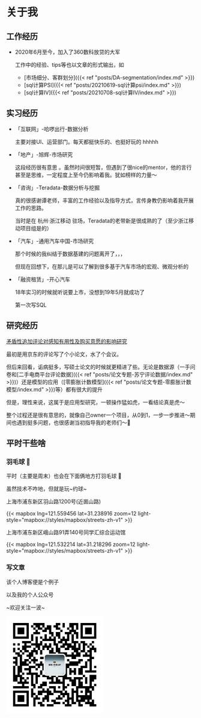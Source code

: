 # 关于我


## 工作经历

* 2020年6月至今，加入了360数科放贷的大军

  工作中的经验、tips等也以文章的形式输出，如

  * [市场细分、客群划分]({{< ref "posts/DA-segmentation/index.md" >}})
  * [sql计算PSI]({{< ref "posts/20210619-sql计算psi/index.md" >}})
  * [sql计算IV]({{< ref "posts/20210708-sql计算IV/index.md" >}})

## 实习经历

* 「互联网」-哈啰出行-数据分析

  主要对接UI、运营部门。每天都挺快乐的、也挺好玩的 hhhhh <i class="far fa-smile-beam"></i>

* 「地产」-旭辉-市场研究

  这段经历很有意思 <i class="far fa-laugh-squint"></i>。虽然时间很短暂，但遇到了很nice的mentor，他的言行甚至是思维，一定程度上至今仍影响着我。犹如榜样的力量～

* 「咨询」-Teradata-数据分析与挖掘

  真的很感谢谭老师，丰富的工作经验以及指导方式，言传身教仍影响着我开展工作的思路。 <i class="far fa-laugh-wink"></i>

  当时是在 杭州·浙江移动 驻场，Teradata的老带新是很成熟的了（至少浙江移动项目组是的）

* 「汽车」-通用汽车中国-市场研究

  那个时候的我纠结于数据基建的问题离开了，，， <i class="far fa-surprise"></i>

  但现在回想下，在那儿是可以了解到很多基于汽车市场的宏观、微观分析的

* 「融资租赁」-开心汽车

  18年实习的时候就听说要上市，没想到19年5月就成功了

  第一次写SQL <i class="far fa-laugh-beam"></i>

  

## 研究经历

[矛盾性追加评论对感知有用性及购买意愿的影响研究](https://kns.cnki.net/kcms/detail/detail.aspx?dbcode=CMFD&dbname=CMFD202002&filename=1020636199.nh&uniplatform=NZKPT&v=YSJozU68nFss6GZY%25mmd2BwcIobF51Yt%25mmd2BCwU02NJUWxYgeRqS67u6Ic0JEh%25mmd2FgYYrCyGi3)

最初是用京东的评论写了个小论文，水了个会议。

但后来回看，诟病挺多，写硕士论文的时候就更精进了些。无论是数据源（一手问卷和[二手电商平台评论数据]({{< ref "posts/论文专题-苏宁评论数据/index.md" >}})）还是模型的应用（[零膨胀计数模型]({{< ref "posts/论文专题-零膨胀计数模型/index.md" >}})等）都有很大的提升

但是，理性来说，这属于是应用型研究，一顿操作猛如虎，一看结论真是虎～

整个过程还是很有意思的，就像自己owner一个项目，从0到1，一步一步推进～期间也遇到挺多问题，也很感谢当初指导我的老师们～🙏



## 平时干些啥

### 羽毛球 🏸️

平时（主要是周末）也会在下面俩地方打羽毛球 🏸  

虽然技术不咋地，但就是玩~约球~

<i class="fas fa-map-marker-alt"></i> 上海市浦东新区羽山路1200号(近崮山路)

{{< mapbox lng=121.559456 lat=31.238916 zoom=12 light-style="mapbox://styles/mapbox/streets-zh-v1" >}}



<i class="fas fa-map-marker-alt"></i> 上海市浦东新区峨山路91弄140号同学汇综合运动馆


{{< mapbox lng=121.532214 lat=31.218296 zoom=12 light-style="mapbox://styles/mapbox/streets-zh-v1" >}}

### 写文章

该个人博客便是个例子

以及我的个人公众号

~欢迎关注一波~

![欢迎大家扫码关注](wechat.jpg)





<head> 
    <script defer src="https://use.fontawesome.com/releases/v5.0.13/js/all.js"></script> 
    <script defer src="https://use.fontawesome.com/releases/v5.0.13/js/v4-shims.js"></script> 
</head> 
<link rel="stylesheet" href="https://use.fontawesome.com/releases/v5.0.13/css/all.css">

